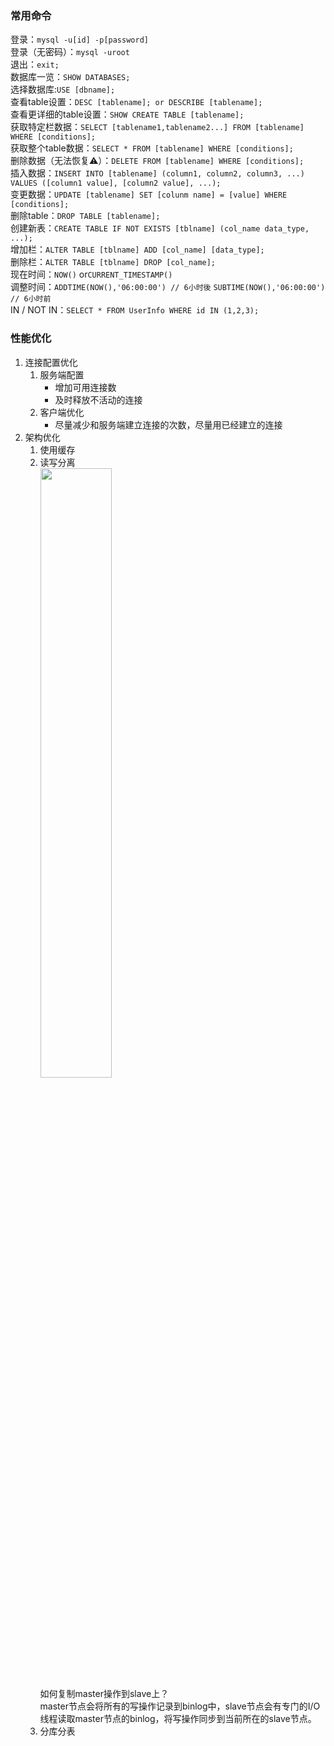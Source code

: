 ### 常用命令
登录：`mysql -u[id] -p[password]`  
登录（无密码）：`mysql -uroot`  
退出：`exit;`  
数据库一览：`SHOW DATABASES;`  
选择数据库:`USE [dbname];`  
查看table设置：`DESC [tablename]; or DESCRIBE [tablename];`  
查看更详细的table设置：`SHOW CREATE TABLE [tablename];`  
获取特定栏数据：`SELECT [tablename1,tablename2...] FROM [tablename] WHERE [conditions];`  
获取整个table数据：`SELECT * FROM [tablename] WHERE [conditions];`  
删除数据（无法恢复:warning:）：`DELETE FROM [tablename] WHERE [conditions];`  
插入数据：`INSERT INTO [tablename] (column1, column2, column3, ...) VALUES ([column1 value], [column2 value], ...);`  
变更数据：`UPDATE [tablename] SET [colunm name] = [value] WHERE [conditions];`  
删除table：`DROP TABLE [tablename];`  
创建新表：`CREATE TABLE IF NOT EXISTS [tblname] (col_name data_type, ...);`  
增加栏：`ALTER TABLE [tblname] ADD [col_name] [data_type];`  
删除栏：`ALTER TABLE [tblname] DROP [col_name];`  
现在时间：`NOW()` or`CURRENT_TIMESTAMP()`  
调整时间：`ADDTIME(NOW(),'06:00:00') // 6小时後` `SUBTIME(NOW(),'06:00:00') // 6小时前`    
IN / NOT IN：`SELECT * FROM UserInfo WHERE id IN (1,2,3);`  

### 性能优化
1. 连接配置优化  
   1. 服务端配置  
      - 增加可用连接数  
      - 及时释放不活动的连接  
   2. 客户端优化  
      - 尽量减少和服务端建立连接的次数，尽量用已经建立的连接  
2. 架构优化
   1. 使用缓存  
   2. 读写分离  
      **<img src="https://github.com/KnnUUu/note/assets/44579350/a77ed85f-810c-448d-9bb8-dc5c65c7979e"  width="50%" height="50%" />**  
      如何复制master操作到slave上？  
      master节点会将所有的写操作记录到binlog中，slave节点会有专门的I/O线程读取master节点的binlog，将写操作同步到当前所在的slave节点。  
   3. 分库分表
